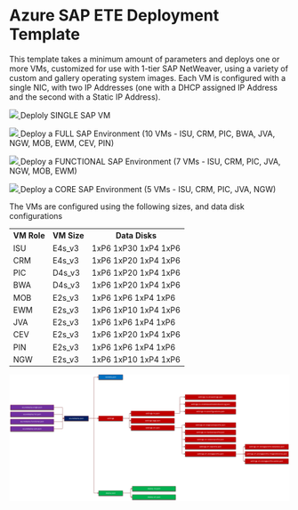 <h1>Azure SAP ETE Deployment Template</h1>
<p>This template takes a minimum amount of parameters and deploys one or more VMs, customized for use with 1-tier SAP NetWeaver, using a variety of custom and gallery operating system images. Each VM is configured with a single NIC, with two IP Addresses (one with a DHCP assigned IP Address and the second with a Static IP Address).</p>
<p><a href="https://portal.azure.com/#create/Microsoft.Template/uri/https%3A%2F%2Fraw.githubusercontent.com%2Fdesmcguire%2FAzure-SAP-ETE-Deployment-Templates%2Fmaster%2Fazuredeploy.single.json" target="_blank">
    <img src="http://azuredeploy.net/deploybutton.png" />
</a>
Deploly SINGLE SAP VM</p>
<p><a href="https://portal.azure.com/#create/Microsoft.Template/uri/https%3A%2F%2Fraw.githubusercontent.com%2Fdesmcguire%2FAzure-SAP-ETE-Deployment-Templates%2Fmaster%2Fazuredeploy.full.json" target="_blank">
    <img src="http://azuredeploy.net/deploybutton.png" />
</a>
Deploy a FULL SAP Environment (10 VMs - ISU, CRM, PIC, BWA, JVA, NGW, MOB, EWM, CEV, PIN)</p>
<p><a href="https://portal.azure.com/#create/Microsoft.Template/uri/https%3A%2F%2Fraw.githubusercontent.com%2Fdesmcguire%2FAzure-SAP-ETE-Deployment-Templates%2Fmaster%2Fazuredeploy.functional.json" target="_blank">
    <img src="http://azuredeploy.net/deploybutton.png" />
</a>
Deploy a FUNCTIONAL SAP Environment (7 VMs - ISU, CRM, PIC, JVA, NGW, MOB, EWM)</p>
<p><a href="https://portal.azure.com/#create/Microsoft.Template/uri/https%3A%2F%2Fraw.githubusercontent.com%2Fdesmcguire%2FAzure-SAP-ETE-Deployment-Templates%2Fmaster%2Fazuredeploy.core.json" target="_blank">
    <img src="http://azuredeploy.net/deploybutton.png" />
</a>
Deploy a CORE SAP Environment (5 VMs - ISU, CRM, PIC, JVA, NGW)</p>
<p>The VMs are configured using the following sizes, and data disk configurations</p>
<table>
	<tr>
		<th>VM Role</th>
		<th>VM Size</th>
		<th>Data Disks</th>
	</tr>
	<tr>
		<td>ISU</td>
		<td>E4s_v3</td>
		<td>1xP6 1xP30 1xP4 1xP6</td>
	</tr>
	<tr>
		<td>CRM</td>
		<td>E4s_v3</td>
		<td>1xP6 1xP20 1xP4 1xP6</td>
	</tr>
	<tr>
		<td>PIC</td>
		<td>D4s_v3</td>
		<td>1xP6 1xP20 1xP4 1xP6</td>
	</tr>
	<tr>
		<td>BWA</td>
		<td>D4s_v3</td>
		<td>1xP6 1xP20 1xP4 1xP6</td>
	</tr>
	<tr>
		<td>MOB</td>
		<td>E2s_v3</td>
		<td>1xP6 1xP6 1xP4 1xP6</td>
	</tr>
	<tr>
		<td>EWM</td>
		<td>E2s_v3</td>
		<td>1xP6 1xP10 1xP4 1xP6</td>
	</tr>
	<tr>
		<td>JVA</td>
		<td>E2s_v3</td>
		<td>1xP6 1xP6 1xP4 1xP6</td>
	</tr>
	<tr>
		<td>CEV</td>
		<td>E2s_v3</td>
		<td>1xP6 1xP20 1xP4 1xP6</td>
	</tr>
	<tr>
		<td>PIN</td>
		<td>E2s_v3</td>
		<td>1xP6 1xP6 1xP4 1xP6</td>
	</tr>
	<tr>
		<td>NGW</td>
		<td>E2s_v3</td>
		<td>1xP6 1xP10 1xP4 1xP6</td>
	</tr>
</table>
<p>
	<span>
		<img src="SAPETEDevTestTemplateDesign.png"/>
	</span>
<p>
